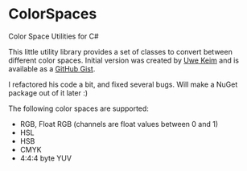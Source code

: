 # ColorSpaces
Color Space Utilities for C#

This little utility library provides a set of classes to convert between different color spaces.
Initial version was created by [Uwe Keim](https://gist.github.com/UweKeim) and is available as a [GitHub Gist](https://gist.github.com/UweKeim/fb7f829b852c209557bc49c51ba14c8b).

I refactored his code a bit, and fixed several bugs. Will make a NuGet package out of it later :)

The following color spaces are supported:

- RGB, Float RGB (channels are float values between 0 and 1)
- HSL
- HSB
- CMYK
- 4:4:4 byte YUV